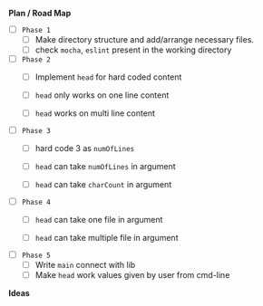 **Plan / Road Map**

- [ ] `Phase 1`
  - [ ] Make directory structure and add/arrange necessary files.
  - [ ] check `mocha`, `eslint` present in the working directory

- [ ] `Phase 2`
  - [ ] Implement `head` for hard coded content
  - [ ] `head` only works on one line content
  - [ ] `head` works on multi line content


- [ ] `Phase 3`
  - [ ] hard code 3 as `numOfLines`
  - [ ] `head` can take `numOfLines` in argument
  - [ ] `head` can take `charCount` in argument


- [ ] `Phase 4`
  - [ ] `head` can take one file in argument
  - [ ] `head` can take multiple file in argument


- [ ] `Phase 5`
  - [ ] Write `main` connect with lib
  - [ ] Make `head` work values given by user from cmd-line

**Ideas**

<!-- ideas not write here -->